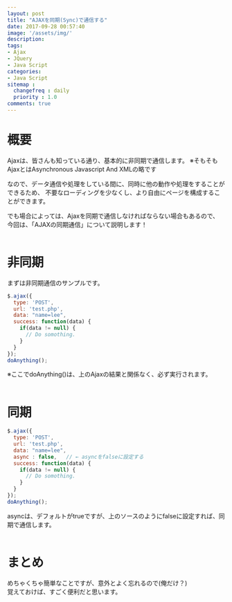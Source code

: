 ```yaml
---
layout: post
title: "AJAXを同期(Sync)で通信する"
date: 2017-09-28 00:57:40
image: '/assets/img/'
description:
tags:
- Ajax
- JQuery
- Java Script
categories:
- Java Script
sitemap :
  changefreq : daily
  priority : 1.0
comments: true
---
```


# 概要

Ajaxは、皆さんも知っている通り、基本的に非同期で通信します。
※そもそもAjaxとはAsynchronous Javascript And XMLの略です

なので、データ通信や処理をしている間に、同時に他の動作や処理をすることができるため、
不要なローディングを少なくし、より自由にページを構成することができます。

でも場合によっては、Ajaxを同期で通信しなければならない場合もあるので、
今回は、「AJAXの同期通信」について説明します！
<br><br>

# 非同期

まずは非同期通信のサンプルです。

```javascript
$.ajax({
  type: 'POST',
  url: 'test.php',
  data: "name=lee",
  success: function(data) {
    if(data != null) {
      // Do somothing.
    }
  }
});
doAnything();
```

※ここでdoAnything()は、上のAjaxの結果と関係なく、必ず実行されます。
<br><br>

# 同期

```javascript
$.ajax({
  type: 'POST',
  url: 'test.php',
  data: "name=lee",
  async : false,   // ← asyncをfalseに設定する
  success: function(data) {
    if(data != null) {
      // Do somothing.
    }
  }
});
doAnything();
```

asyncは、デフォルトがtrueですが、上のソースのようにfalseに設定すれば、同期で通信します。
<br><br>

# まとめ

めちゃくちゃ簡単なことですが、意外とよく忘れるので(俺だけ？)  
覚えておけば、すごく便利だと思います。

